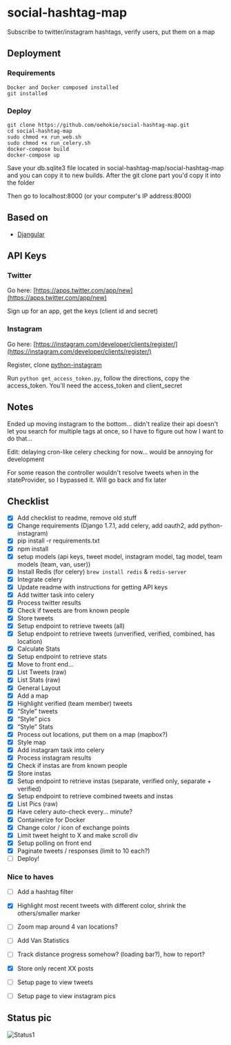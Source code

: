 # social-hashtag-map
Subscribe to twitter/instagram hashtags, verify users, put them on a map

## Deployment

### Requirements

```
Docker and Docker composed installed
git installed
```

### Deploy

```
git clone https://github.com/oehokie/social-hashtag-map.git
cd social-hashtag-map
sudo chmod +x run_web.sh
sudo chmod +x run_celery.sh
docker-compose build
docker-compose up
```

Save your db.sqlite3 file located in social-hashtag-map/social-hashtag-map and you can copy it to new builds.  After the git clone part you'd copy it into the folder

Then go to localhost:8000 (or your computer's IP address:8000)


## Based on

 - [Djangular](https://github.com/TrackMaven/Djangular.git)
 
## API Keys

### Twitter

Go here: [https://apps.twitter.com/app/new](https://apps.twitter.com/app/new)

Sign up for an app, get the keys (client id and secret)

### Instagram

Go here: [https://instagram.com/developer/clients/register/](https://instagram.com/developer/clients/register/)

Register, clone [python-instagram](https://github.com/Instagram/python-instagram)

Run `python get_access_token.py`, follow the directions, copy the access_token.  You'll need the access_token and client_secret

## Notes

Ended up moving instagram to the bottom... didn't realize their api doesn't let you search for multiple tags at once, so I have to figure out how I want to do that...

Edit: delaying cron-like celery checking for now... would be annoying for development

For some reason the controller wouldn't resolve tweets when in the stateProvider, so I bypassed it.  Will go back and fix later

## Checklist
 
 - [x] Add checklist to readme, remove old stuff
 - [x] Change requirements (Django 1.7.1, add celery, add oauth2, add python-instagram)
 - [x] pip install -r requirements.txt
 - [x] npm install
 - [x] setup models (api keys, tweet model, instagram model, tag model, team models (team, van, user))
 - [x] Install Redis (for celery) `brew install redis` & `redis-server`
 - [x] Integrate celery
 - [x] Update readme with instructions for getting API keys
 - [x] Add twitter task into celery
 - [X] Process twitter results
 - [x] Check if tweets are from known people
 - [x] Store tweets
 - [x] Setup endpoint to retrieve tweets (all)
 - [x] Setup endpoint to retrieve tweets (unverified, verified, combined, has location)
 - [x] Calculate Stats
 - [x] Setup endpoint to retrieve stats
 - [x] Move to front end...
 - [x] List Tweets (raw)
 - [x] List Stats (raw)
 - [x] General Layout
 - [x] Add a map
 - [x] Highlight verified (team member) tweets
 - [x] “Style” tweets
 - [x] “Style” pics
 - [x] “Style” Stats
 - [x] Process out locations, put them on a map (mapbox?)
 - [x] Style map
 - [x] Add instagram task into celery
 - [x] Process instagram results
 - [x] Check if instas are from known people
 - [x] Store instas
 - [x] Setup endpoint to retrieve instas (separate, verified only, separate + verified)
 - [x] Setup endpoint to retrieve combined tweets and instas
 - [x] List Pics (raw)
 - [x] Have celery auto-check every... minute?
 - [x] Containerize for Docker
 - [x] Change color / icon of exchange points
 - [x] Limit tweet height to X and make scroll div
 - [x] Setup polling on front end
 - [x] Paginate tweets / responses (limit to 10 each?)
 - [ ] Deploy!

 ### Nice to haves

 - [ ] Add a hashtag filter
 - [x] Highlight most recent tweets with different color, shrink the others/smaller marker
 - [ ] Zoom map around 4 van locations?
 - [ ] Add Van Statistics
 - [ ] Track distance progress somehow? (loading bar?), how to report?
 - [x] Store only recent XX posts
 - [ ] Setup page to view tweets
 - [ ] Setup page to view instagram pics

 
 ## Status pic
 
 ![Status1](https://raw.githubusercontent.com/oehokie/social-hashtag-map/master/pics/status2.png)

